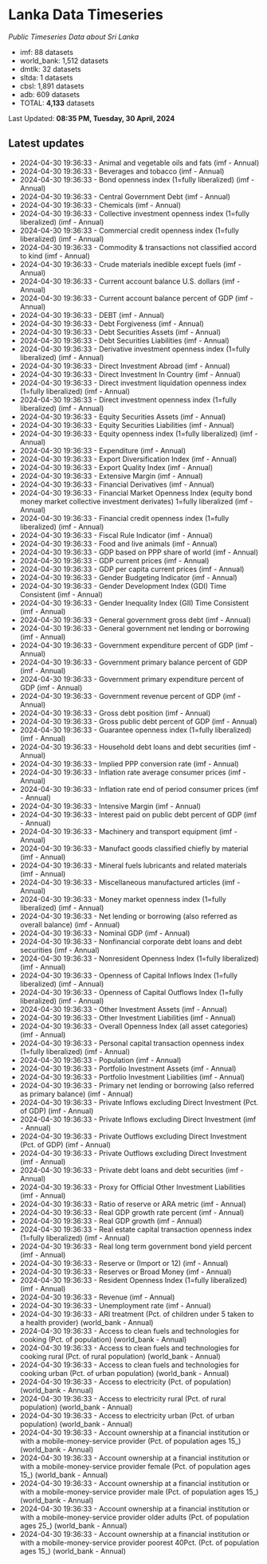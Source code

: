 # Lanka Data Timeseries
*Public Timeseries Data about Sri Lanka*

* imf: 88 datasets
* world_bank: 1,512 datasets
* dmtlk: 32 datasets
* sltda: 1 datasets
* cbsl: 1,891 datasets
* adb: 609 datasets
* TOTAL: **4,133** datasets

Last Updated: **08:35 PM, Tuesday, 30 April, 2024**

## Latest updates

* 2024-04-30 19:36:33 - Animal and vegetable oils and fats (imf - Annual)
* 2024-04-30 19:36:33 - Beverages and tobacco (imf - Annual)
* 2024-04-30 19:36:33 - Bond openness index (1=fully liberalized) (imf - Annual)
* 2024-04-30 19:36:33 - Central Government Debt (imf - Annual)
* 2024-04-30 19:36:33 - Chemicals (imf - Annual)
* 2024-04-30 19:36:33 - Collective investment openness index (1=fully liberalized) (imf - Annual)
* 2024-04-30 19:36:33 - Commercial credit openness index (1=fully liberalized) (imf - Annual)
* 2024-04-30 19:36:33 - Commodity & transactions not classified accord to kind (imf - Annual)
* 2024-04-30 19:36:33 - Crude materials inedible except fuels (imf - Annual)
* 2024-04-30 19:36:33 - Current account balance U.S. dollars (imf - Annual)
* 2024-04-30 19:36:33 - Current account balance percent of GDP (imf - Annual)
* 2024-04-30 19:36:33 - DEBT (imf - Annual)
* 2024-04-30 19:36:33 - Debt Forgiveness (imf - Annual)
* 2024-04-30 19:36:33 - Debt Securities Assets (imf - Annual)
* 2024-04-30 19:36:33 - Debt Securities Liabilities (imf - Annual)
* 2024-04-30 19:36:33 - Derivative investment openness index (1=fully liberalized) (imf - Annual)
* 2024-04-30 19:36:33 - Direct Investment Abroad (imf - Annual)
* 2024-04-30 19:36:33 - Direct Investment In Country (imf - Annual)
* 2024-04-30 19:36:33 - Direct investment liquidation openness index (1=fully liberalized) (imf - Annual)
* 2024-04-30 19:36:33 - Direct investment openness index (1=fully liberalized) (imf - Annual)
* 2024-04-30 19:36:33 - Equity Securities Assets (imf - Annual)
* 2024-04-30 19:36:33 - Equity Securities Liabilities (imf - Annual)
* 2024-04-30 19:36:33 - Equity openness index (1=fully liberalized) (imf - Annual)
* 2024-04-30 19:36:33 - Expenditure (imf - Annual)
* 2024-04-30 19:36:33 - Export Diversification Index (imf - Annual)
* 2024-04-30 19:36:33 - Export Quality Index (imf - Annual)
* 2024-04-30 19:36:33 - Extensive Margin (imf - Annual)
* 2024-04-30 19:36:33 - Financial Derivatives (imf - Annual)
* 2024-04-30 19:36:33 - Financial Market Openness Index (equity bond money market collective investment derivates) 1=fully liberalized (imf - Annual)
* 2024-04-30 19:36:33 - Financial credit openness index (1=fully liberalized) (imf - Annual)
* 2024-04-30 19:36:33 - Fiscal Rule Indicator (imf - Annual)
* 2024-04-30 19:36:33 - Food and live animals (imf - Annual)
* 2024-04-30 19:36:33 - GDP based on PPP share of world (imf - Annual)
* 2024-04-30 19:36:33 - GDP current prices (imf - Annual)
* 2024-04-30 19:36:33 - GDP per capita current prices (imf - Annual)
* 2024-04-30 19:36:33 - Gender Budgeting Indicator (imf - Annual)
* 2024-04-30 19:36:33 - Gender Development Index (GDI) Time Consistent (imf - Annual)
* 2024-04-30 19:36:33 - Gender Inequality Index (GII) Time Consistent (imf - Annual)
* 2024-04-30 19:36:33 - General government gross debt (imf - Annual)
* 2024-04-30 19:36:33 - General government net lending or borrowing (imf - Annual)
* 2024-04-30 19:36:33 - Government expenditure percent of GDP (imf - Annual)
* 2024-04-30 19:36:33 - Government primary balance percent of GDP (imf - Annual)
* 2024-04-30 19:36:33 - Government primary expenditure percent of GDP (imf - Annual)
* 2024-04-30 19:36:33 - Government revenue percent of GDP (imf - Annual)
* 2024-04-30 19:36:33 - Gross debt position (imf - Annual)
* 2024-04-30 19:36:33 - Gross public debt percent of GDP (imf - Annual)
* 2024-04-30 19:36:33 - Guarantee openness index (1=fully liberalized) (imf - Annual)
* 2024-04-30 19:36:33 - Household debt loans and debt securities (imf - Annual)
* 2024-04-30 19:36:33 - Implied PPP conversion rate (imf - Annual)
* 2024-04-30 19:36:33 - Inflation rate average consumer prices (imf - Annual)
* 2024-04-30 19:36:33 - Inflation rate end of period consumer prices (imf - Annual)
* 2024-04-30 19:36:33 - Intensive Margin (imf - Annual)
* 2024-04-30 19:36:33 - Interest paid on public debt percent of GDP (imf - Annual)
* 2024-04-30 19:36:33 - Machinery and transport equipment (imf - Annual)
* 2024-04-30 19:36:33 - Manufact goods classified chiefly by material (imf - Annual)
* 2024-04-30 19:36:33 - Mineral fuels lubricants and related materials (imf - Annual)
* 2024-04-30 19:36:33 - Miscellaneous manufactured articles (imf - Annual)
* 2024-04-30 19:36:33 - Money market openness index (1=fully liberalized) (imf - Annual)
* 2024-04-30 19:36:33 - Net lending or borrowing (also referred as overall balance) (imf - Annual)
* 2024-04-30 19:36:33 - Nominal GDP (imf - Annual)
* 2024-04-30 19:36:33 - Nonfinancial corporate debt loans and debt securities (imf - Annual)
* 2024-04-30 19:36:33 - Nonresident Openness Index (1=fully liberalized) (imf - Annual)
* 2024-04-30 19:36:33 - Openness of Capital Inflows Index (1=fully liberalized) (imf - Annual)
* 2024-04-30 19:36:33 - Openness of Capital Outflows Index (1=fully liberalized) (imf - Annual)
* 2024-04-30 19:36:33 - Other Investment Assets (imf - Annual)
* 2024-04-30 19:36:33 - Other Investment Liabilities (imf - Annual)
* 2024-04-30 19:36:33 - Overall Openness Index (all asset categories) (imf - Annual)
* 2024-04-30 19:36:33 - Personal capital transaction openness index (1=fully liberalized) (imf - Annual)
* 2024-04-30 19:36:33 - Population (imf - Annual)
* 2024-04-30 19:36:33 - Portfolio Investment Assets (imf - Annual)
* 2024-04-30 19:36:33 - Portfolio Investment Liabilities (imf - Annual)
* 2024-04-30 19:36:33 - Primary net lending or borrowing (also referred as primary balance) (imf - Annual)
* 2024-04-30 19:36:33 - Private Inflows excluding Direct Investment (Pct. of GDP) (imf - Annual)
* 2024-04-30 19:36:33 - Private Inflows excluding Direct Investment (imf - Annual)
* 2024-04-30 19:36:33 - Private Outflows excluding Direct Investment (Pct. of GDP) (imf - Annual)
* 2024-04-30 19:36:33 - Private Outflows excluding Direct Investment (imf - Annual)
* 2024-04-30 19:36:33 - Private debt loans and debt securities (imf - Annual)
* 2024-04-30 19:36:33 - Proxy for Official Other Investment Liabilities (imf - Annual)
* 2024-04-30 19:36:33 - Ratio of reserve or ARA metric (imf - Annual)
* 2024-04-30 19:36:33 - Real GDP growth rate percent (imf - Annual)
* 2024-04-30 19:36:33 - Real GDP growth (imf - Annual)
* 2024-04-30 19:36:33 - Real estate capital transaction openness index (1=fully liberalized) (imf - Annual)
* 2024-04-30 19:36:33 - Real long term government bond yield percent (imf - Annual)
* 2024-04-30 19:36:33 - Reserve or (Import or 12) (imf - Annual)
* 2024-04-30 19:36:33 - Reserves or Broad Money (imf - Annual)
* 2024-04-30 19:36:33 - Resident Openness Index (1=fully liberalized) (imf - Annual)
* 2024-04-30 19:36:33 - Revenue (imf - Annual)
* 2024-04-30 19:36:33 - Unemployment rate (imf - Annual)
* 2024-04-30 19:36:33 - ARI treatment (Pct. of children under 5 taken to a health provider) (world_bank - Annual)
* 2024-04-30 19:36:33 - Access to clean fuels and technologies for cooking (Pct. of population) (world_bank - Annual)
* 2024-04-30 19:36:33 - Access to clean fuels and technologies for cooking rural (Pct. of rural population) (world_bank - Annual)
* 2024-04-30 19:36:33 - Access to clean fuels and technologies for cooking urban (Pct. of urban population) (world_bank - Annual)
* 2024-04-30 19:36:33 - Access to electricity (Pct. of population) (world_bank - Annual)
* 2024-04-30 19:36:33 - Access to electricity rural (Pct. of rural population) (world_bank - Annual)
* 2024-04-30 19:36:33 - Access to electricity urban (Pct. of urban population) (world_bank - Annual)
* 2024-04-30 19:36:33 - Account ownership at a financial institution or with a mobile-money-service provider (Pct. of population ages 15_) (world_bank - Annual)
* 2024-04-30 19:36:33 - Account ownership at a financial institution or with a mobile-money-service provider female (Pct. of population ages 15_) (world_bank - Annual)
* 2024-04-30 19:36:33 - Account ownership at a financial institution or with a mobile-money-service provider male (Pct. of population ages 15_) (world_bank - Annual)
* 2024-04-30 19:36:33 - Account ownership at a financial institution or with a mobile-money-service provider older adults (Pct. of population ages 25_) (world_bank - Annual)
* 2024-04-30 19:36:33 - Account ownership at a financial institution or with a mobile-money-service provider poorest 40Pct. (Pct. of population ages 15_) (world_bank - Annual)